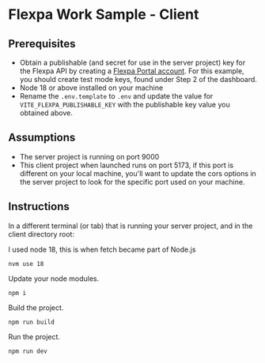# Flexpa Work Sample - Client

## Prerequisites

- Obtain a publishable (and secret for use in the server project) key for the Flexpa API by creating a [Flexpa Portal account](https://portal.flexpa.com/). For this example, you should create test mode keys, found under Step 2 of the dashboard.
- Node 18 or above installed on your machine
- Rename the `.env.template` to `.env` and update the value for `VITE_FLEXPA_PUBLISHABLE_KEY` with the publishable key value you obtained above.

## Assumptions

- The server project is running on port 9000
- This client project when launched runs on port 5173, if this port is different on your local machine, you'll want to update the cors options in the server project to look for the specific port used on your machine.

## Instructions

In a different terminal (or tab) that is running your server project, and in the client directory root:

I used node 18, this is when fetch became part of Node.js

`nvm use 18`

Update your node modules.

`npm i`

Build the project.

`npm run build`

Run the project.

`npm run dev`
